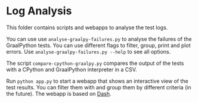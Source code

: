 # Log Analysis

This folder contains scripts and webapps to analyse the test logs.

You can use use `analyse-graalpy-failures.py` to analyse the failures of the GraalPython tests. You can use different flags to filter, group, print and plot errors. Use `analyse-graalpy-failures.py --help` to see all options.

The script `compare-cpython-graalpy.py` compares the output of the tests with a CPython and GraalPython interpreter in a CSV.

Run `python app.py` to start a webapp that shows an interactive view of the test results. You can filter them with and group them by different criteria (in the future). The webapp is based on [Dash](https://dash.plot.ly/).
